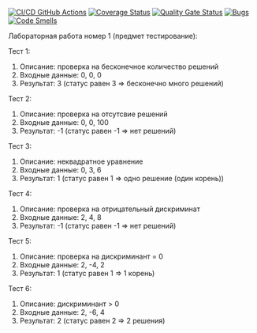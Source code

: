[![CI/CD GitHub Actions](https://github.com/MurDmitry/Laba1_test/actions/workflows/test_action.yml/badge.svg)](https://github.com/MurDmitry/Laba1_test/actions/workflows/test_action.yml)
[![Coverage Status](https://coveralls.io/repos/MurDmitry/Laba1_test/badge.svg?branch=master)](https://coveralls.io/github/MurDmitry/Laba1_test?branch=master)
[![Quality Gate Status](https://sonarcloud.io/api/project_badges/measure?project=MurDmitry_Laba1_test&metric=alert_status)](https://sonarcloud.io/summary/new_code?id=MurDmitry_Laba1_test)
[![Bugs](https://sonarcloud.io/api/project_badges/measure?project=MurDmitry_Laba1_test&metric=bugs)](https://sonarcloud.io/summary/new_code?id=MurDmitry_Laba1_test)
[![Code Smells](https://sonarcloud.io/api/project_badges/measure?project=MurDmitry_Laba1_test&metric=code_smells)](https://sonarcloud.io/summary/new_code?id=MurDmitry_Laba1_test)

Лабораторная работа номер 1 (предмет тестирование):

Тест 1:
   1. Описание: проверка на бесконечное количество решений
   2. Входные данные: 0, 0, 0
   3. Результат: 3 (статус равен 3 => бесконечно много решений)

Тест 2:
   1. Описание: проверка на отсутсвие решений
   2. Входные данные: 0, 0, 100
   3. Результат: -1 (статус равен -1 => нет решений)

Тест 3:
   1. Описание: неквадратное уравнение
   2. Входные данные: 0, 3, 6
   3. Результат: 1 (статус равен 1 => одно решение (один корень))

Тест 4:
   1. Описание: проверка на отрицательный дискриминат
   2. Входные данные: 2, 4, 8
   3. Результат: -1 (статус равен -1 => нет решений)

Тест 5:
   1. Описание: проверка на дискриминант = 0
   2. Входные данные: 2, -4, 2
   3. Результат: 1 (статус равен 1 => 1 корень)

Тест 6:
   1. Описание: дискриминант > 0
   2. Входные данные: 2, -6, 4
   3. Результат: 2 (статус равен 2 => 2 решения)
